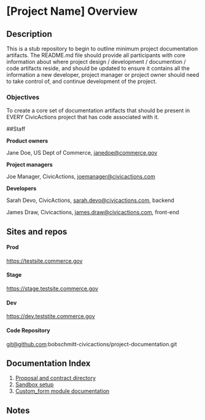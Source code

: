 # [Project Name] Overview

## Description

This is a stub repository to begin to outline minimum project documentation artifacts. The README.md file should provide all participants with core information about where project design / development / documention / code artifacts reside, and should be updated to ensure it contains all the information a new developer, project manager or project owner should need to take control of, and continue development of the project.

### Objectives

To create a core set of documentation artifacts that should be present in EVERY CivicActions project that has code associated with it.



##Staff

 **Product owners**

Jane Doe, US Dept of Commerce, janedoe@commerce.gov

**Project managers**

 Joe Manager, CivicActions, joemanager@civicactions.com

**Developers**

Sarah Devo, CivicActions, sarah.devo@civicactions.com, backend

James Draw, Civicactions, james.draw@civicactions.com, front-end



## Sites and repos

#### Prod

 https://testsite.commerce.gov

#### Stage

https://stage.testsite.commerce.gov

#### Dev

https://dev.teststite.commerce.gov



#### Code Repository

 git@github.com:bobschmitt-civicactions/project-documentation.git



## Documentation Index

1. [Proposal and contract directory](https://drive.google.com/open?id=0B8h3s4uUHTrZdWJMWlRwTURtN2s)
2. [Sandbox setup](/docs/sandbox.md)
3. [Custom_form module documentation](/example_module/README.md)



## Notes

